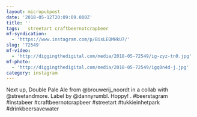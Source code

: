 ```yaml
---
layout: micropubpost
date: '2018-05-12T20:09:09.000Z'
title: ''
tags:   streetart craftbeernotcrapbeer
mf-syndication:
  - 'https://www.instagram.com/p/BisLEQMHkU7/'
slug: '72549'
mf-video:
  - 'http://diggingthedigital.com/media/2018-05-72549/ig-zyz-tn0.jpg'
mf-photo:
  - 'http://diggingthedigital.com/media/2018-05-72549/igq0n4d-j.jpg'
category: instagram
---
```

Next up, Double Pale Ale from @brouwerij_noordt in a collab with @streetandmore. Label by @dannyrumbl. Hoppy!
.
#beerstagram #instabeer #craftbeernotcrapbeer #streetart #tukkieinhetpark #drinkbeersavewater
